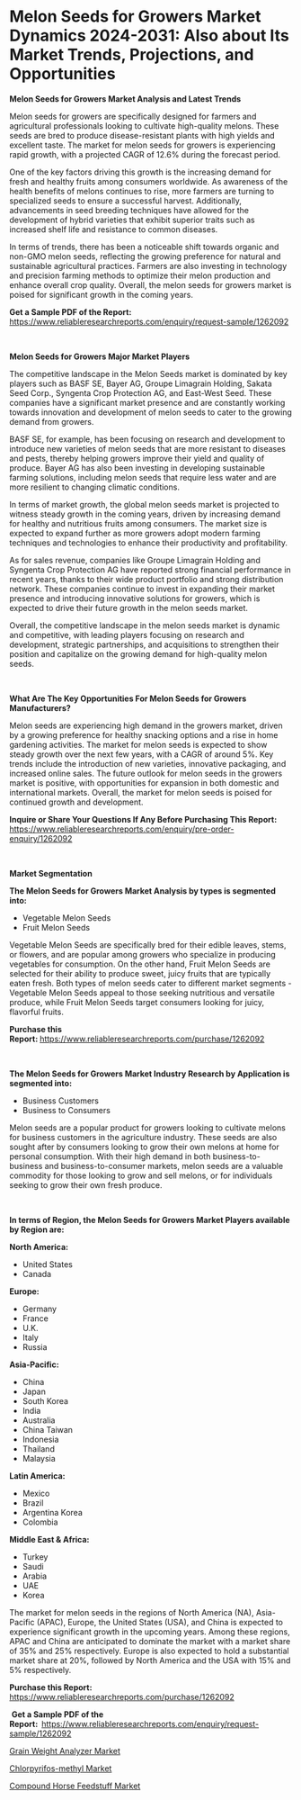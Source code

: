 <p><h1>Melon Seeds for Growers Market Dynamics 2024-2031: Also about Its Market Trends, Projections, and Opportunities</h1></p><p><strong>Melon Seeds for Growers Market Analysis and Latest Trends</strong></p>
<p><p>Melon seeds for growers are specifically designed for farmers and agricultural professionals looking to cultivate high-quality melons. These seeds are bred to produce disease-resistant plants with high yields and excellent taste. The market for melon seeds for growers is experiencing rapid growth, with a projected CAGR of 12.6% during the forecast period.</p><p>One of the key factors driving this growth is the increasing demand for fresh and healthy fruits among consumers worldwide. As awareness of the health benefits of melons continues to rise, more farmers are turning to specialized seeds to ensure a successful harvest. Additionally, advancements in seed breeding techniques have allowed for the development of hybrid varieties that exhibit superior traits such as increased shelf life and resistance to common diseases.</p><p>In terms of trends, there has been a noticeable shift towards organic and non-GMO melon seeds, reflecting the growing preference for natural and sustainable agricultural practices. Farmers are also investing in technology and precision farming methods to optimize their melon production and enhance overall crop quality. Overall, the melon seeds for growers market is poised for significant growth in the coming years.</p></p>
<p><strong>Get a Sample PDF of the Report:&nbsp;</strong> <a href="https://www.reliableresearchreports.com/enquiry/request-sample/1262092">https://www.reliableresearchreports.com/enquiry/request-sample/1262092</a></p>
<p>&nbsp;</p>
<p><strong>Melon Seeds for Growers Major Market Players</strong></p>
<p><p>The competitive landscape in the Melon Seeds market is dominated by key players such as BASF SE, Bayer AG, Groupe Limagrain Holding, Sakata Seed Corp., Syngenta Crop Protection AG, and East-West Seed. These companies have a significant market presence and are constantly working towards innovation and development of melon seeds to cater to the growing demand from growers.</p><p>BASF SE, for example, has been focusing on research and development to introduce new varieties of melon seeds that are more resistant to diseases and pests, thereby helping growers improve their yield and quality of produce. Bayer AG has also been investing in developing sustainable farming solutions, including melon seeds that require less water and are more resilient to changing climatic conditions.</p><p>In terms of market growth, the global melon seeds market is projected to witness steady growth in the coming years, driven by increasing demand for healthy and nutritious fruits among consumers. The market size is expected to expand further as more growers adopt modern farming techniques and technologies to enhance their productivity and profitability.</p><p>As for sales revenue, companies like Groupe Limagrain Holding and Syngenta Crop Protection AG have reported strong financial performance in recent years, thanks to their wide product portfolio and strong distribution network. These companies continue to invest in expanding their market presence and introducing innovative solutions for growers, which is expected to drive their future growth in the melon seeds market.</p><p>Overall, the competitive landscape in the melon seeds market is dynamic and competitive, with leading players focusing on research and development, strategic partnerships, and acquisitions to strengthen their position and capitalize on the growing demand for high-quality melon seeds.</p></p>
<p>&nbsp;</p>
<p><strong>What Are The Key Opportunities For Melon Seeds for Growers Manufacturers?</strong></p>
<p><p>Melon seeds are experiencing high demand in the growers market, driven by a growing preference for healthy snacking options and a rise in home gardening activities. The market for melon seeds is expected to show steady growth over the next few years, with a CAGR of around 5%. Key trends include the introduction of new varieties, innovative packaging, and increased online sales. The future outlook for melon seeds in the growers market is positive, with opportunities for expansion in both domestic and international markets. Overall, the market for melon seeds is poised for continued growth and development.</p></p>
<p><strong>Inquire or Share Your Questions If Any Before Purchasing This Report:</strong> <a href="https://www.reliableresearchreports.com/enquiry/pre-order-enquiry/1262092">https://www.reliableresearchreports.com/enquiry/pre-order-enquiry/1262092</a></p>
<p>&nbsp;</p>
<p><strong>Market Segmentation</strong></p>
<p><strong>The Melon Seeds for Growers Market Analysis by types is segmented into:</strong></p>
<p><ul><li>Vegetable Melon Seeds</li><li>Fruit Melon Seeds</li></ul></p>
<p><p>Vegetable Melon Seeds are specifically bred for their edible leaves, stems, or flowers, and are popular among growers who specialize in producing vegetables for consumption. On the other hand, Fruit Melon Seeds are selected for their ability to produce sweet, juicy fruits that are typically eaten fresh. Both types of melon seeds cater to different market segments - Vegetable Melon Seeds appeal to those seeking nutritious and versatile produce, while Fruit Melon Seeds target consumers looking for juicy, flavorful fruits.</p></p>
<p><strong>Purchase this Report:&nbsp;</strong><a href="https://www.reliableresearchreports.com/purchase/1262092">https://www.reliableresearchreports.com/purchase/1262092</a></p>
<p>&nbsp;</p>
<p><strong>The Melon Seeds for Growers Market Industry Research by Application is segmented into:</strong></p>
<p><ul><li>Business Customers</li><li>Business to Consumers</li></ul></p>
<p><p>Melon seeds are a popular product for growers looking to cultivate melons for business customers in the agriculture industry. These seeds are also sought after by consumers looking to grow their own melons at home for personal consumption. With their high demand in both business-to-business and business-to-consumer markets, melon seeds are a valuable commodity for those looking to grow and sell melons, or for individuals seeking to grow their own fresh produce.</p></p>
<p>&nbsp;</p>
<p><strong>In terms of Region, the Melon Seeds for Growers Market Players available by Region are:</strong></p>
<p>
    <p> <strong> North America: </strong>
        <ul>
            <li>United States</li>
            <li>Canada</li>
        </ul>
        </p> 
    <p> <strong> Europe: </strong>
        <ul>
            <li>Germany</li>
            <li>France</li>
            <li>U.K.</li>
            <li>Italy</li>
            <li>Russia</li>
        </ul>
        </p> 
    <p> <strong> Asia-Pacific: </strong>
        <ul>
            <li>China</li>
            <li>Japan</li>
            <li>South Korea</li>
            <li>India</li>
            <li>Australia</li>
            <li>China Taiwan</li>
            <li>Indonesia</li>
            <li>Thailand</li>
            <li>Malaysia</li>
        </ul>
        </p> 
    <p> <strong> Latin America: </strong>
        <ul>
            <li>Mexico</li>
            <li>Brazil</li>
            <li>Argentina Korea</li>
            <li>Colombia</li>
        </ul>
        </p> 
    <p> <strong> Middle East & Africa: </strong>
        <ul>
            <li>Turkey</li>
            <li>Saudi</li>
            <li>Arabia</li>
            <li>UAE</li>
            <li>Korea</li>
        </ul>
    </p>
    </p>
<p><p>The market for melon seeds in the regions of North America (NA), Asia-Pacific (APAC), Europe, the United States (USA), and China is expected to experience significant growth in the upcoming years. Among these regions, APAC and China are anticipated to dominate the market with a market share of 35% and 25% respectively. Europe is also expected to hold a substantial market share at 20%, followed by North America and the USA with 15% and 5% respectively.</p></p>
<p><strong>Purchase this Report: </strong><a href="https://www.reliableresearchreports.com/purchase/1262092">https://www.reliableresearchreports.com/purchase/1262092</a></p>
<p>&nbsp;<strong>Get a Sample PDF of the Report:&nbsp;&nbsp;</strong><a href="https://www.reliableresearchreports.com/enquiry/request-sample/1262092">https://www.reliableresearchreports.com/enquiry/request-sample/1262092</a></p>
<p><strong></strong></p>
<p><p><a href="https://github.com/arionmp/Market-Research-Report-List-2/blob/main/grain-weight-analyzer-market.md">Grain Weight Analyzer Market</a></p><p><a href="https://github.com/lataunyatinikmelvin59ilbd0dv/Market-Research-Report-List-1/blob/main/chlorpyrifos-methyl-market.md">Chlorpyrifos-methyl Market</a></p><p><a href="https://github.com/pgtimber/Market-Research-Report-List-1/blob/main/compound-horse-feedstuff-market.md">Compound Horse Feedstuff Market</a></p></p>